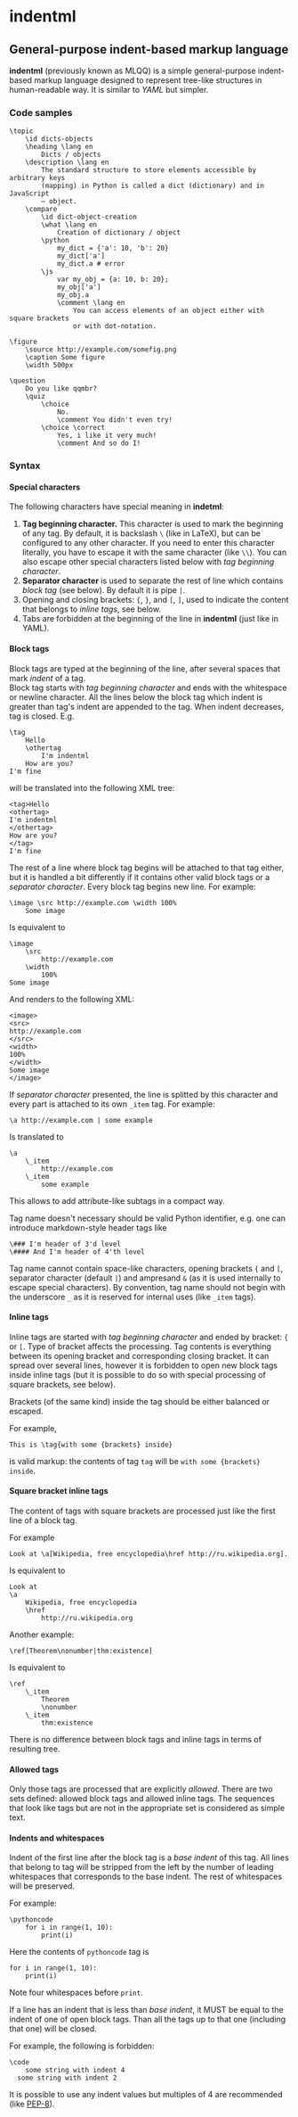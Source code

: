 # indentml
## General-purpose indent-based markup language

**indentml** (previously known as MLQQ) is a simple general-purpose indent-based markup language designed to represent tree-like structures in human-readable way. It is similar to *YAML* but simpler.

### Code samples

    \topic
        \id dicts-objects
        \heading \lang en
            Dicts / objects
        \description \lang en
            The standard structure to store elements accessible by arbitrary keys
            (mapping) in Python is called a dict (dictionary) and in JavaScript
            — object.
        \compare
            \id dict-object-creation
            \what \lang en
                Creation of dictionary / object
            \python
                my_dict = {'a': 10, 'b': 20}
                my_dict['a']
                my_dict.a # error
            \js
                var my_obj = {a: 10, b: 20};
                my_obj['a']
                my_obj.a
                \comment \lang en
                    You can access elements of an object either with square brackets
                    or with dot-notation.

    \figure
        \source http://example.com/somefig.png
        \caption Some figure
        \width 500px
    
    \question
        Do you like qqmbr?
        \quiz
            \choice
                No.
                \comment You didn't even try!
            \choice \correct
                Yes, i like it very much!
                \comment And so do I!


### Syntax
#### Special characters
The following characters have special meaning in **indetml**:

1. **Tag beginning character.** This character is used to mark the beginning of any tag. By default, it is backslash `\` 
(like in LaTeX), but can be configured to any other character. If you need to enter this character literally, you have 
to escape it with the same character (like `\\`). You can also escape other special characters listed below with *tag beginning character*.
2. **Separator character** is used to separate the rest of line which contains *block tag* (see below). By default it is pipe `|`.
3. Opening and closing brackets: `{`, `}`, and `[`, `]`, used to indicate the content that belongs to *inline tags*, see below.
4. Tabs are forbidden at the beginning of the line in **indentml** (just like in YAML).

#### Block tags
Block tags are typed at the beginning of the line, after several spaces that mark *indent* of a tag.  
Block tag starts with *tag beginning character* and ends with the whitespace or newline character. All the lines below the block tag
which indent is greater than tag's indent are appended to the tag. When indent decreases, tag is closed. E.g.

    \tag
        Hello
        \othertag
            I'm indentml
        How are you?
    I'm fine
    
will be translated into the following XML tree:

    <tag>Hello
    <othertag>
    I'm indentml
    </othertag>
    How are you?
    </tag>
    I'm fine

The rest of a line where block tag begins will be attached to that tag either, but it is handled a bit differently
if it contains other valid block tags or a *separator character*. Every block tag begins new line.
For example:

    \image \src http://example.com \width 100%
        Some image

Is equivalent to
    
    \image
        \src
            http://example.com
        \width
            100%
    Some image

And renders to the following XML:

    <image>
    <src>
    http://example.com
    </src>
    <width>
    100%
    </width>
    Some image
    </image>

If *separator character* presented, the line is splitted by this character and every part is attached to its own `_item` tag. For example:

    \a http://example.com | some example
    
Is translated to

    \a
        \_item 
            http://example.com
        \_item
            some example
        
This allows to add attribute-like subtags in a compact way.

Tag name doesn't necessary should be valid Python identifier, e.g. one can introduce markdown-style header tags like

    \### I'm header of 3'd level
    \#### And I'm header of 4'th level

Tag name cannot contain space-like characters, opening brackets `{` and `[`, separator character (default `|`) 
and ampresand `&` (as it is used internally to escape special characters). By convention, tag name should not begin with 
the underscore `_` as it is reserved for internal uses (like `_item` tags).

#### Inline tags
Inline tags are started with *tag beginning character* and ended by bracket: `{` or `[`. Type of bracket affects the 
processing. Tag contents is everything between its opening bracket and corresponding closing bracket. 
It can spread over several lines, however it is forbidden to open new block tags inside inline tags (but it is possible
to do so with special processing of square brackets, see below).

Brackets (of the same kind) inside the tag should be either balanced or escaped.

For example,

    This is \tag{with some {brackets} inside}
    
is valid markup: the contents of tag `tag` will be `with some {brackets} inside`.

#### Square bracket inline tags
The content of tags with square brackets are processed just like the first line of a block tag.

For example

    Look at \a[Wikipedia, free encyclopedia\href http://ru.wikipedia.org].
    
Is equivalent to

    Look at
    \a
        Wikipedia, free encyclopedia
        \href
            http://ru.wikipedia.org

Another example:

    \ref[Theorem\nonumber|thm:existence]
    
Is equivalent to
    
    \ref
        \_item 
            Theorem
            \nonumber
        \_item 
            thm:existence
 
There is no difference between block tags and inline tags in terms of resulting tree.

#### Allowed tags
Only those tags are processed that are explicitly *allowed*. There are two sets defined: allowed block tags and allowed inline tags.
The sequences that look like tags but are not in the appropriate set is considered as simple text.

#### Indents and whitespaces
Indent of the first line after the block tag is a *base indent* of this tag. All lines that belong to tag will be stripped 
from the left by the number of leading whitespaces that corresponds to the base indent. The rest of whitespaces will be preserved.

For example:

    \pythoncode
        for i in range(1, 10):
            print(i)

Here the contents of `pythoncode` tag is 

    for i in range(1, 10):
        print(i)

Note four whitespaces before `print`.

If a line has an indent that is less than *base indent*, it MUST be equal to the indent of one of open block tags. Than 
all the tags up to that one (including that one) will be closed.

For example, the following is forbidden:

    \code
        some string with indent 4
      some string with indent 2

It is possible to use any indent values but multiples of 4 are recommended (like [PEP-8](https://www.python.org/dev/peps/pep-0008/)).
